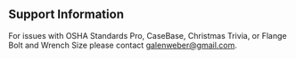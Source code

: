 ## Support Information

For issues with OSHA Standards Pro, CaseBase, Christmas Trivia, or Flange Bolt and Wrench Size please contact galenweber@gmail.com.
